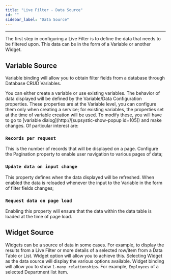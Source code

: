 ```yaml
---
title: "Live Filter - Data Source"
id: ""
sidebar_label: "Data Source"
---
```

---

The first step in configuring a Live Filter is to define the data that needs to be filtered upon. This data can be in the form of a Variable or another Widget.

## Variable Source

Variable binding will allow you to obtain filter fields from a database through Database CRUD Variables.

You can either create a variable or use existing variables. The behavior of data displayed will be defined by the Variable/Data Configuration properties. These properties are at the Variable level, you can configure them only when creating a service; for existing variables, the properties set at the time of variable creation will be used. To modify these, you will have to go to [variable dialog](http://[supsystic-show-popup id=105]) and make changes. Of particular interest are:

### `Records per request`
This is the number of records that will be displayed on a page. Configure the Pagination property to enable user navigation to various pages of data;
### `Update data on input change`
This property defines when the data displayed will be refreshed. When enabled the data is reloaded whenever the input to the Variable in the form of filter fields changes;
### `Request data on page load`
Enabling this property will ensure that the data within the data table is loaded at the time of page load.

## Widget Source

Widgets can be a source of data in some cases. For example, to display the results from a Live Filter or more details of a selected row/item from a Data Table or List. Widget option will allow you to achieve this. Selecting Widget as the data source will display the various options available. Widget binding will allow you to show `1-many relationships`. For example, `Employees` of a selected Department list item.

